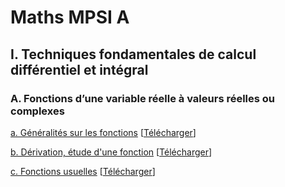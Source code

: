 # Maths MPSI A

## I. Techniques fondamentales de calcul différentiel et intégral
### A. Fonctions d’une variable réelle à valeurs réelles ou complexes

[a. Généralités sur les fonctions](https://docs.google.com/viewer?url=https://raw.githubusercontent.com/lucastabary/mpsi/gh-pages/G%C3%A9n%C3%A9ralit%C3%A9s%20sur%20les%20fonctions.pdf) \[[Télécharger](https://github.com/lucastabary/mpsi/blob/gh-pages/G%C3%A9n%C3%A9ralit%C3%A9s%20sur%20les%20fonctions.pdf?raw=true)\]

[b. Dérivation, étude d'une fonction](https://docs.google.com/viewer?url=https://raw.githubusercontent.com/lucastabary/mpsi/gh-pages/D%C3%A9rivation%2C%20%C3%A9tude%20d%27une%20fonction.pdf) \[[Télécharger](https://github.com/lucastabary/mpsi/blob/gh-pages/D%C3%A9rivation%2C%20%C3%A9tude%20d%27une%20fonction.pdf?raw=true)\]

[c. Fonctions usuelles](https://docs.google.com/viewer?url=https://raw.githubusercontent.com/lucastabary/mpsi/gh-pages/Fonctions%20usuelles.pdf) \[[Télécharger](https://github.com/lucastabary/mpsi/blob/gh-pages/Fonctions%20usuelles.pdf?raw=true)\]
